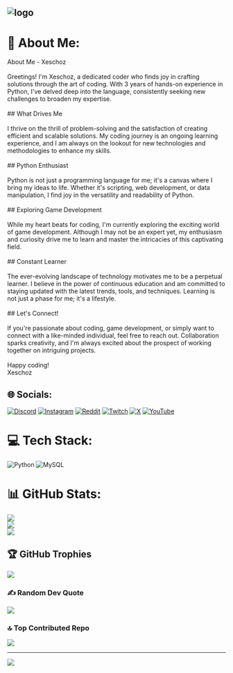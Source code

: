 ![logo](https://github.com/Xeschoz/Xeschoz/blob/main/Banner.png)
---
# 💫 About Me:
About Me - Xeschoz<br><br>Greetings! I'm Xeschoz, a dedicated coder who finds joy in crafting solutions through the art of coding. With 3 years of hands-on experience in Python, I've delved deep into the language, consistently seeking new challenges to broaden my expertise.<br><br>## What Drives Me<br><br>I thrive on the thrill of problem-solving and the satisfaction of creating efficient and scalable solutions. My coding journey is an ongoing learning experience, and I am always on the lookout for new technologies and methodologies to enhance my skills.<br><br>## Python Enthusiast<br><br>Python is not just a programming language for me; it's a canvas where I bring my ideas to life. Whether it's scripting, web development, or data manipulation, I find joy in the versatility and readability of Python.<br><br>## Exploring Game Development<br><br>While my heart beats for coding, I'm currently exploring the exciting world of game development. Although I may not be an expert yet, my enthusiasm and curiosity drive me to learn and master the intricacies of this captivating field.<br><br>## Constant Learner<br><br>The ever-evolving landscape of technology motivates me to be a perpetual learner. I believe in the power of continuous education and am committed to staying updated with the latest trends, tools, and techniques. Learning is not just a phase for me; it's a lifestyle.<br><br>## Let's Connect!<br><br>If you're passionate about coding, game development, or simply want to connect with a like-minded individual, feel free to reach out. Collaboration sparks creativity, and I'm always excited about the prospect of working together on intriguing projects.<br><br>Happy coding!<br>Xeschoz<br>


## 🌐 Socials:
[![Discord](https://img.shields.io/badge/Discord-%237289DA.svg?logo=discord&logoColor=white)](https://discord.com/users/1189071271074472101) [![Instagram](https://img.shields.io/badge/Instagram-%23E4405F.svg?logo=Instagram&logoColor=white)](https://instagram.com/xeschoz) [![Reddit](https://img.shields.io/badge/Reddit-%23FF4500.svg?logo=Reddit&logoColor=white)](https://reddit.com/user/xeschoz) [![Twitch](https://img.shields.io/badge/Twitch-%239146FF.svg?logo=Twitch&logoColor=white)](https://twitch.tv/xeschoz) [![X](https://img.shields.io/badge/X-black.svg?logo=X&logoColor=white)](https://x.com/xeschoz) [![YouTube](https://img.shields.io/badge/YouTube-%23FF0000.svg?logo=YouTube&logoColor=white)](https://www.youtube.com/channel/UCt8vhta824n0ZXRi7c4fBOQ) 

# 💻 Tech Stack:
![Python](https://img.shields.io/badge/python-3670A0?style=flat&logo=python&logoColor=ffdd54) ![MySQL](https://img.shields.io/badge/mysql-%2300000f.svg?style=flat&logo=mysql&logoColor=white)
# 📊 GitHub Stats:
![](https://github-readme-stats.vercel.app/api?username=Xeschoz&theme=radical&hide_border=false&include_all_commits=false&count_private=false)<br/>
![](https://github-readme-streak-stats.herokuapp.com/?user=Xeschoz&theme=radical&hide_border=false)<br/>
![](https://github-readme-stats.vercel.app/api/top-langs/?username=Xeschoz&theme=radical&hide_border=false&include_all_commits=false&count_private=false&layout=compact)

## 🏆 GitHub Trophies
![](https://github-profile-trophy.vercel.app/?username=Xeschoz&theme=radical&no-frame=false&no-bg=true&margin-w=4)

### ✍️ Random Dev Quote
![](https://quotes-github-readme.vercel.app/api?type=horizontal&theme=radical)

### 🔝 Top Contributed Repo
![](https://github-contributor-stats.vercel.app/api?username=Xeschoz&limit=5&theme=radical&combine_all_yearly_contributions=true)

---
[![](https://visitcount.itsvg.in/api?id=Xeschoz&icon=0&color=9)](https://visitcount.itsvg.in)
